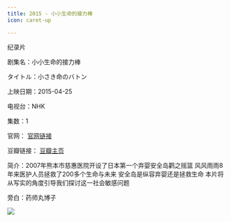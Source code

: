 ```yaml
---
title: 2015 - 小小生命的接力棒
icon: caret-up

---
```

纪录片

剧集名：小小生命的接力棒

タイトル：小さき命のバトン

上映日期：2015-04-25

电视台：NHK

集数：1

官网： [官网链接](https://www.nhk.or.jp/etv21c/archive/150613.html)

豆瓣链接： [豆瓣主页](https://movie.douban.com/subject/26392400/)

简介：2007年熊本市慈惠医院开设了日本第一个弃婴安全岛鹳之摇篮 风风雨雨8年来医护人员拯救了200多个生命与未来 安全岛是纵容弃婴还是拯救生命 本片将从写实的角度引导我们探讨这一社会敏感问题

旁白：药师丸博子

![](https://listpic.tsgsanjiao.com/other/2015xxsmdjlb.jpg)